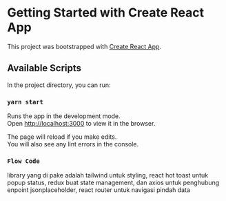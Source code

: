 # Getting Started with Create React App

This project was bootstrapped with [Create React App](https://github.com/facebook/create-react-app).

## Available Scripts

In the project directory, you can run:

### `yarn start`

Runs the app in the development mode.\
Open [http://localhost:3000](http://localhost:3000) to view it in the browser.

The page will reload if you make edits.\
You will also see any lint errors in the console.

### `Flow Code`

library yang di pake adalah tailwind untuk styling, react hot toast untuk popup status, redux buat state management, dan axios untuk penghubung enpoint jsonplaceholder, react router untuk navigasi pindah data 